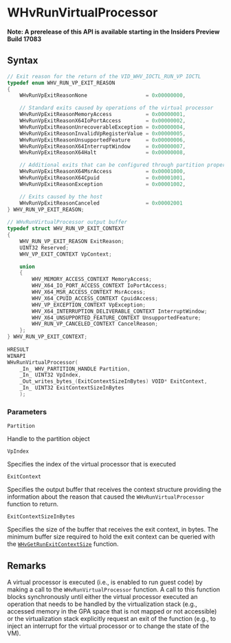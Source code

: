 # WHvRunVirtualProcessor
**Note: A prerelease of this API is available starting in the Insiders Preview Build 17083**

## Syntax

```C
// Exit reason for the return of the VID_WHV_IOCTL_RUN_VP IOCTL 
typedef enum WHV_RUN_VP_EXIT_REASON
{
    WHvRunVpExitReasonNone                   = 0x00000000,

    // Standard exits caused by operations of the virtual processor
    WHvRunVpExitReasonMemoryAccess           = 0x00000001,
    WHvRunVpExitReasonX64IoPortAccess        = 0x00000002,
    WHvRunVpExitReasonUnrecoverableException = 0x00000004,
    WHvRunVpExitReasonInvalidVpRegisterValue = 0x00000005,
    WHvRunVpExitReasonUnsupportedFeature     = 0x00000006,
    WHvRunVpExitReasonX64InterruptWindow     = 0x00000007,
    WHvRunVpExitReasonX64Halt                = 0x00000008,

    // Additional exits that can be configured through partition properties
    WHvRunVpExitReasonX64MsrAccess           = 0x00001000,
    WHvRunVpExitReasonX64Cpuid               = 0x00001001,
    WHvRunVpExitReasonException              = 0x00001002,

    // Exits caused by the host
    WHvRunVpExitReasonCanceled               = 0x00002001
} WHV_RUN_VP_EXIT_REASON;
 
// WHvRunVirtualProcessor output buffer
typedef struct WHV_RUN_VP_EXIT_CONTEXT
{
    WHV_RUN_VP_EXIT_REASON ExitReason;
    UINT32 Reserved;
    WHV_VP_EXIT_CONTEXT VpContext;

    union
    {
        WHV_MEMORY_ACCESS_CONTEXT MemoryAccess;
        WHV_X64_IO_PORT_ACCESS_CONTEXT IoPortAccess;
        WHV_X64_MSR_ACCESS_CONTEXT MsrAccess;
        WHV_X64_CPUID_ACCESS_CONTEXT CpuidAccess;
        WHV_VP_EXCEPTION_CONTEXT VpException;
        WHV_X64_INTERRUPTION_DELIVERABLE_CONTEXT InterruptWindow;
        WHV_X64_UNSUPPORTED_FEATURE_CONTEXT UnsupportedFeature;
        WHV_RUN_VP_CANCELED_CONTEXT CancelReason;
    };
} WHV_RUN_VP_EXIT_CONTEXT;
 
HRESULT
WINAPI
WHvRunVirtualProcessor(
    _In_ WHV_PARTITION_HANDLE Partition,
    _In_ UINT32 VpIndex,
    _Out_writes_bytes_(ExitContextSizeInBytes) VOID* ExitContext,
    _In_ UINT32 ExitContextSizeInBytes
    );
```

### Parameters

`Partition`

Handle to the partition object

`VpIndex`

Specifies the index of the virtual processor that is executed

`ExitContext`

Specifies the output buffer that receives the context structure providing the information about the reason that caused the `WHvRunVirtualProcessor` function to return. 

`ExitContextSizeInBytes`

Specifies the size of the buffer that receives the exit context, in bytes. The minimum buffer size required to hold the exit context can be queried with the [`WHvGetRunExitContextSize`](WHvGetRunExitContextSize.md) function. 
  

## Remarks

A virtual processor is executed (i.e., is enabled to run guest code) by making a call to the `WHvRunVirtualProcessor` function. A call to this function blocks synchronously until either the virtual processor executed an operation that needs to be handled by the virtualization stack (e.g., accessed memory in the GPA space that is not mapped or not accessible) or the virtualization stack explicitly request an exit of the function (e.g., to inject an interrupt for the virtual processor or to change the state of the VM). 
